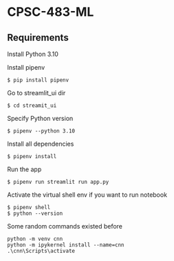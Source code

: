 # CPSC-483-ML
## Requirements
Install Python 3.10

Install pipenv
```
$ pip install pipenv

```
Go to streamlit_ui dir
```
$ cd streamit_ui

```


Specify Python version
```
$ pipenv --python 3.10

```

Install all dependencies
```
$ pipenv install

```
Run the app

```
$ pipenv run streamlit run app.py
```


Activate the virtual shell env if you want to run notebook
```
$ pipenv shell
$ python --version

```

Some random commands existed before
```
python -m venv cnn
python -m ipykernel install --name=cnn
.\cnn\Scripts\activate
```